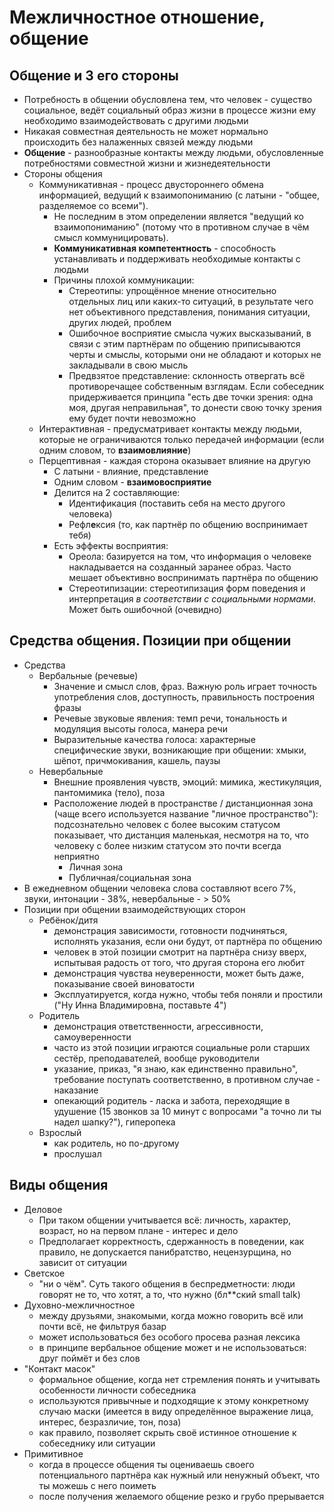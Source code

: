 # Межличностное отношение, общение
## Общение и 3 его стороны
- Потребность в общении обусловлена тем, что человек - существо социальное, ведёт социальный образ жизни в процессе жизни ему необходимо взаимодействовать с другими людьми
- Никакая совместная деятельность не может нормально происходить без налаженных связей между людьми
- **Общение** - разнообразные контакты между людьми, обусловленные потребностями совместной жизни и жизнедеятельности
- Стороны общения
	- Коммуникативная - процесс двустороннего обмена информацией, ведущий к взаимопониманию (с латыни - "общее, разделяемое со всеми").
		- Не последним в этом определении является "ведущий ко взаимопониманию" (потому что в противном случае в чём смысл коммуницировать).
		- **Коммуникативная компетентность** - способность устанавливать и поддерживать необходимые контакты с людьми
		- Причины плохой коммуникации:
			- Стереотипы: упрощённое мнение относительно отдельных лиц или каких-то ситуаций, в результате чего нет объективного представления, понимания ситуации, других людей, проблем
			- Ошибочное восприятие смысла чужих высказываний, в связи с этим партнёрам по общению приписываются черты и смыслы, которыми они не обладают и которых не закладывали в свою мысль
			- Предвзятое представление: склонность отвергать всё противоречащее собственным взглядам. Если собеседник придерживается принципа "есть две точки зрения: одна моя, другая неправильная", то донести свою точку зрения ему будет почти невозможно
	- Интерактивная - предусматривает контакты между людьми, которые не ограничиваются только передачей информации (если одним словом, то **взаимовлияние**)
	- Перцептивная - каждая сторона оказывает влияние на другую
		- С латыни - влияние, представление
		- Одним словом - **взаимовосприятие**
		- Делится на 2 составляющие:
			- Идентификация (поставить себя на место другого человека)
			- Рефл**е**ксия (то, как партнёр по общению воспринимает тебя)
		- Есть эффекты восприятия:
			- Ореола: базируется на том, что информация о человеке накладывается на созданный заранее образ. Часто мешает объективно воспринимать партнёра по общению
			- Стереотипизации: стереотипизация форм поведения и интерпретация *в соответствии с социальными нормами*. Может быть ошибочной (очевидно)
## Средства общения. Позиции при общении
- Средства
	- Вербальные (речевые)
		- Значение и смысл слов, фраз. Важную роль играет точность употребления слов, доступность, правильность построения фразы
		- Речевые звуковые явления: темп речи, тональность и модуляция высоты голоса, манера речи
		- Выразительные качества голоса: характерные специфические звуки, возникающие при общении: хмыки, шёпот, причмокивания, кашель, паузы
	- Невербальные
		- Внешние проявления чувств, эмоций: мимика, жестикуляция, пантомимика (тело), поза
		- Расположение людей в пространстве / дистанционная зона (чаще всего используется название "личное пространство"): подсознательно человек с более высоким статусом показывает, что дистанция маленькая, несмотря на то, что человеку с более низким статусом это почти всегда неприятно
			- Личная зона
			- Публичная/социальная зона
- В ежедневном общении человека слова составляют всего 7%, звуки, интонации - 38%, невербальные - > 50%
- Позиции при общении взаимодействующих сторон
	- Ребёнок/дитя
		- демонстрация зависимости, готовности подчиняться, исполнять указания, если они будут, от партнёра по общению
		- человек в этой позиции смотрит на партнёра снизу вверх, испытывая радость от того, что другая сторона его любит
		- демонстрация чувства неуверенности, может быть даже, показывание своей виноватости
		- Эксплуатируется, когда нужно, чтобы тебя поняли и простили ("Ну Инна Владимировна, поставьте 4")
	- Родитель
		- демонстрация ответственности, агрессивности, самоуверенности
		- часто из этой позиции играются социальные роли старших сестёр, преподавателей, вообще руководители
		- указание, приказ, "я знаю, как единственно правильно", требование поступать соответственно, в противном случае - наказание
		- опекающий родитель - ласка и забота, переходящие в удушение (15 звонков за 10 минут с вопросами "а точно ли ты надел шапку?"), гиперопека
	- Взрослый
		- как родитель, но по-другому
		- прослушал
## Виды общения
- Деловое
	- При таком общении учитывается всё: личность, характер, возраст, но на первом плане - интерес и дело
	- Предполагает корректность, сдержанность в поведении, как правило, не допускается панибратство, нецензурщина, но зависит от ситуации
- Светское
	- "ни о чём". Суть такого общения в беспредметности: люди говорят не то, что хотят, а то, что нужно (бл\*\*cкий small talk)
- Духовно-межличностное
	- между друзьями, знакомыми, когда можно говорить всё или почти всё, не фильтруя базар
	- может использоваться без особого просева разная лексика
	- в принципе вербальное общение может и не использоваться: друг поймёт и без слов
- "Контакт масок"
	- формальное общение, когда нет стремления понять и учитывать особенности личности собеседника
	- используются привычные и подходящие к этому конкретному случаю маски (имеется в виду определённое выражение лица, интерес, безразличие, тон, поза)
	- как правило, позволяет скрыть своё истинное отношение к собеседнику или ситуации
- Примитивное
	- когда в процессе общения ты оцениваешь своего потенциального партнёра как нужный или ненужный объект, что ты можешь с него поиметь
	- после получения желаемого общение резко и грубо прерывается